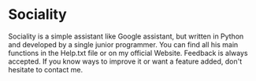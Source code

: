 # Sociality
Sociality is a simple assistant like Google assistant, but written in Python and developed by a single junior programmer. You can find all his main functions in the Help.txt file or on my official Website. Feedback is always accepted. If you know ways to improve it or want a feature added, don't hesitate to contact me.
